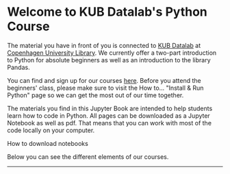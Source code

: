 # Welcome to KUB Datalab's Python Course

The  material you have in front of you is connected to [KUB Datalab](https://kub.kb.dk/datalab) at [Copenhagen University Library](https://kub.ku.dk/english/). We currently offer a two-part introduction to Python for absolute beginners as well as an introduction to the library Pandas. 

You can find and sign up for our courses [here](https://kubkalender.kb.dk/calendar/datalab). Before you attend the beginners' class, please make sure to visit the How to... "Install & Run Python" page so we can get the most out of our time together. 

The materials you find in this Jupyter Book are intended to help students learn how to code in Python. All pages can be downloaded as a Jupyter Notebook as well as pdf. That means that you can work with most of the code locally on your computer. 

How to download notebooks 

Below you can see the different elements of our courses.  
___


```{tableofcontents}
```
